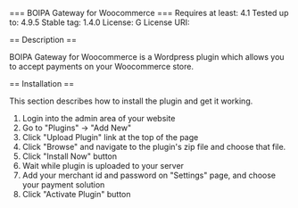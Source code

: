 === BOIPA Gateway for Woocommerce ===
Requires at least: 4.1
Tested up to: 4.9.5
Stable tag: 1.4.0
License: G
License URI:

== Description ==

BOIPA Gateway for Woocommerce is a Wordpress plugin which allows you to accept payments on your Woocommerce store.

== Installation ==

This section describes how to install the plugin and get it working.

1. Login into the admin area of your website
2. Go to "Plugins" -> "Add New"
3. Click "Upload Plugin" link at the top of the page
4. Click "Browse" and navigate to the plugin's zip file and choose that file.
5. Click "Install Now" button
6. Wait while plugin is uploaded to your server
7. Add your merchant id and password on "Settings" page, and choose your payment solution
8. Click "Activate Plugin" button
